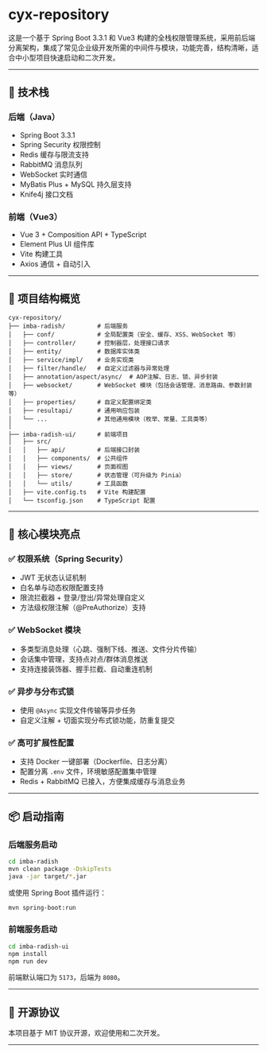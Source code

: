 
# cyx-repository

这是一个基于 Spring Boot 3.3.1 和 Vue3 构建的全栈权限管理系统，采用前后端分离架构，集成了常见企业级开发所需的中间件与模块，功能完善，结构清晰，适合中小型项目快速启动和二次开发。

---

## 🚀 技术栈

### 后端（Java）
- Spring Boot 3.3.1
- Spring Security 权限控制
- Redis 缓存与限流支持
- RabbitMQ 消息队列
- WebSocket 实时通信
- MyBatis Plus + MySQL 持久层支持
- Knife4j 接口文档

### 前端（Vue3）
- Vue 3 + Composition API + TypeScript
- Element Plus UI 组件库
- Vite 构建工具
- Axios 通信 + 自动引入

---

## 🧩 项目结构概览

```
cyx-repository/
├── imba-radish/         # 后端服务
│   ├── conf/            # 全局配置类（安全、缓存、XSS、WebSocket 等）
│   ├── controller/      # 控制器层，处理接口请求
│   ├── entity/          # 数据库实体类
│   ├── service/impl/    # 业务实现类
│   ├── filter/handle/   # 自定义过滤器与异常处理
│   ├── annotation/aspect/async/  # AOP注解、日志、锁、异步封装
│   ├── websocket/       # WebSocket 模块（包括会话管理、消息路由、参数封装等）
│   ├── properties/      # 自定义配置绑定类
│   ├── resultapi/       # 通用响应包装
│   └── ...              # 其他通用模块（枚举、常量、工具类等）
│
├── imba-radish-ui/      # 前端项目
│   ├── src/
│   │   ├── api/         # 后端接口封装
│   │   ├── components/  # 公共组件
│   │   ├── views/       # 页面视图
│   │   ├── store/       # 状态管理（可升级为 Pinia）
│   │   └── utils/       # 工具函数
│   ├── vite.config.ts   # Vite 构建配置
│   └── tsconfig.json    # TypeScript 配置
```

---

## 🧠 核心模块亮点

### ✅ 权限系统（Spring Security）
- JWT 无状态认证机制
- 白名单与动态权限配置支持
- 限流拦截器 + 登录/登出/异常处理自定义
- 方法级权限注解（@PreAuthorize）支持

### ✅ WebSocket 模块
- 多类型消息处理（心跳、强制下线、推送、文件分片传输）
- 会话集中管理，支持点对点/群体消息推送
- 支持连接装饰器、握手拦截、自动重连机制

### ✅ 异步与分布式锁
- 使用 `@Async` 实现文件传输等异步任务
- 自定义注解 + 切面实现分布式锁功能，防重复提交

### ✅ 高可扩展性配置
- 支持 Docker 一键部署（Dockerfile、日志分离）
- 配置分离 `.env` 文件，环境敏感配置集中管理
- Redis + RabbitMQ 已接入，方便集成缓存与消息业务

---

## 📦 启动指南

### 后端服务启动

```bash
cd imba-radish
mvn clean package -DskipTests
java -jar target/*.jar
```

或使用 Spring Boot 插件运行：

```bash
mvn spring-boot:run
```

### 前端服务启动

```bash
cd imba-radish-ui
npm install
npm run dev
```

前端默认端口为 `5173`，后端为 `8080`。

---

## 📄 开源协议

本项目基于 MIT 协议开源，欢迎使用和二次开发。

---
